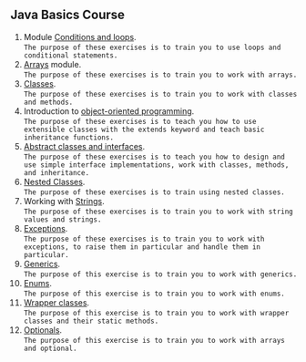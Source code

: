 ## Java Basics Course
1. Module [Conditions and loops](https://github.com/pp8a/Java_Basics_ENG/tree/main/Conditions_and_Loops).<br/> ```The purpose of these exercises is to train you to use loops and conditional statements.```
2. [Arrays](https://github.com/pp8a/Java_Basics_ENG/tree/main/Arrays) module. <br/>```The purpose of these exercises is to train you to work with arrays.```
3. [Classes](https://github.com/pp8a/Java_Basics_ENG/tree/main/Classes). <br/> ```The purpose of these exercises is to train you to work with classes and methods.```
4. Introduction to [object-oriented programming](https://github.com/pp8a/Java_Basics_ENG/tree/main/OOP). <br/> ```The purpose of these exercises is to teach you how to use extensible classes with the extends keyword and teach basic inheritance functions.```
5. [Abstract classes and interfaces](https://github.com/pp8a/Java_Basics_ENG/tree/main/Abstract_classes_and_interfaces). <br/> ```The purpose of these exercises is to teach you how to design and use simple interface implementations, work with classes, methods, and inheritance.```
6. [Nested Classes](https://github.com/pp8a/Java_Basics_ENG/tree/main/Nested_Classes). <br/> ```The purpose of these exercises is to train using nested classes.```
7. Working with [Strings](https://github.com/pp8a/Java_Basics_ENG/tree/main/Strings). <br/> ```The purpose of these exercises is to train you to work with string values and strings.```
8. [Exceptions](https://github.com/pp8a/Java_Basics_ENG/tree/main/Exceptions). <br/> ```The purpose of these exercises is to train you to work with exceptions, to raise them in particular and handle them in particular.```
9. [Generics](https://github.com/pp8a/Java_Basics_ENG/tree/main/Generics). <br/> ```The purpose of this exercise is to train you to work with generics.```
10. [Enums](https://github.com/pp8a/Java_Basics_ENG/tree/main/Enums). <br/> ```The purpose of this exercise is to train you to work with enums.```
11. [Wrapper classes](https://github.com/pp8a/Java_Basics_ENG/tree/main/Wrapper_Classes). <br/> ```The purpose of this exercise is to train you to work with wrapper classes and their static methods.```
12. [Optionals](https://github.com/pp8a/Java_Basics_ENG/tree/main/Optional). <br/> ```The purpose of this exercise is to train you to work with arrays and optional.```

